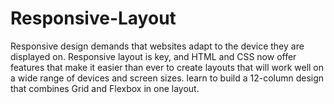 # Responsive-Layout
Responsive design demands that websites adapt to the device they are displayed on. Responsive layout is key, and HTML and CSS now offer features that make it easier than ever to create layouts that will work well on a wide range of devices and screen sizes. learn to build a 12-column design that combines Grid and Flexbox in one layout.

